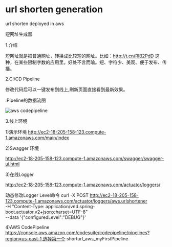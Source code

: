 # url shorten generation
url shorten deployed in aws

短网址生成器

1.介绍

短网址就是把普通网址，转换成比较短的网址。比如：http://t.cn/RlB2PdD 这种，在某些限制字数的应用里。好处不言而喻。短、字符少、美观、便于发布、传播。

2.CI/CD Pipeline

修改代码后可以一键发布到线上,刷新页面直接看到最新效果。

.Pipeline的数据流图

 ![aws codepipeline](https://github.com/sunwayjiao/urlshorten/blob/master/Pipeline.png)

3.线上环境

1)演示环境
http://ec2-18-205-158-123.compute-1.amazonaws.com/main/index

2)Swagger 环境

http://ec2-18-205-158-123.compute-1.amazonaws.com/swagger/swagger-ui.html

3)在线Logger

http://ec2-18-205-158-123.compute-1.amazonaws.com/actuator/loggers/

动态修改Logger Level命令
curl -X POST http://ec2-18-205-158-123.compute-1.amazonaws.com/actuator/loggers/aws.urlshortener \
-H "Content-Type: application/vnd.spring-boot.actuator.v2+json;charset=UTF-8" \
--data '{"configuredLevel":"DEBUG"}'

4)AWS CodePipeline
https://console.aws.amazon.com/codesuite/codepipeline/pipelines?region=us-east-1,选择第一个 shorturl_aws_myFirstPipeline


